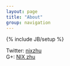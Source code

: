 ```yaml
---
layout: page
title: "About"
group: navigation
---
```

{% include JB/setup %}

Twitter: [nixzhu](http://twitter.com/nixzhu)  
G+: [NIX zhu](https://plus.google.com/100492709706470891167/posts)

